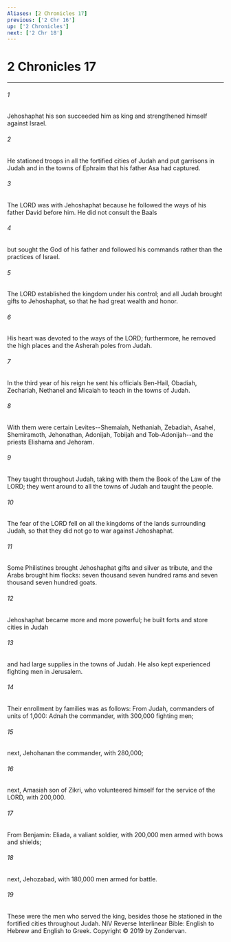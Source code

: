 ```yaml
---
Aliases: [2 Chronicles 17]
previous: ['2 Chr 16']
up: ['2 Chronicles']
next: ['2 Chr 18']
---
```

# 2 Chronicles 17

***


###### 1 
Jehoshaphat his son succeeded him as king and strengthened himself against Israel. 

###### 2 
He stationed troops in all the fortified cities of Judah and put garrisons in Judah and in the towns of Ephraim that his father Asa had captured. 

###### 3 
The LORD was with Jehoshaphat because he followed the ways of his father David before him. He did not consult the Baals 

###### 4 
but sought the God of his father and followed his commands rather than the practices of Israel. 

###### 5 
The LORD established the kingdom under his control; and all Judah brought gifts to Jehoshaphat, so that he had great wealth and honor. 

###### 6 
His heart was devoted to the ways of the LORD; furthermore, he removed the high places and the Asherah poles from Judah. 

###### 7 
In the third year of his reign he sent his officials Ben-Hail, Obadiah, Zechariah, Nethanel and Micaiah to teach in the towns of Judah. 

###### 8 
With them were certain Levites--Shemaiah, Nethaniah, Zebadiah, Asahel, Shemiramoth, Jehonathan, Adonijah, Tobijah and Tob-Adonijah--and the priests Elishama and Jehoram. 

###### 9 
They taught throughout Judah, taking with them the Book of the Law of the LORD; they went around to all the towns of Judah and taught the people. 

###### 10 
The fear of the LORD fell on all the kingdoms of the lands surrounding Judah, so that they did not go to war against Jehoshaphat. 

###### 11 
Some Philistines brought Jehoshaphat gifts and silver as tribute, and the Arabs brought him flocks: seven thousand seven hundred rams and seven thousand seven hundred goats. 

###### 12 
Jehoshaphat became more and more powerful; he built forts and store cities in Judah 

###### 13 
and had large supplies in the towns of Judah. He also kept experienced fighting men in Jerusalem. 

###### 14 
Their enrollment by families was as follows: From Judah, commanders of units of 1,000: Adnah the commander, with 300,000 fighting men; 

###### 15 
next, Jehohanan the commander, with 280,000; 

###### 16 
next, Amasiah son of Zikri, who volunteered himself for the service of the LORD, with 200,000. 

###### 17 
From Benjamin: Eliada, a valiant soldier, with 200,000 men armed with bows and shields; 

###### 18 
next, Jehozabad, with 180,000 men armed for battle. 

###### 19 
These were the men who served the king, besides those he stationed in the fortified cities throughout Judah. NIV Reverse Interlinear Bible: English to Hebrew and English to Greek. Copyright © 2019 by Zondervan.
